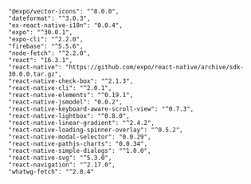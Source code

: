     "@expo/vector-icons": "^8.0.0",
    "dateformat": "^3.0.3",
    "ex-react-native-i18n": "0.0.4",
    "expo": "^30.0.1",
    "expo-cli": "^2.2.0",
    "firebase": "^5.5.6",
    "node-fetch": "^2.2.0",
    "react": "16.3.1",
    "react-native": "https://github.com/expo/react-native/archive/sdk-30.0.0.tar.gz",
    "react-native-check-box": "^2.1.3",
    "react-native-cli": "^2.0.1",
    "react-native-elements": "^0.19.1",
    "react-native-jsmodel": "0.0.2",
    "react-native-keyboard-aware-scroll-view": "^0.7.3",
    "react-native-lightbox": "^0.8.0",
    "react-native-linear-gradient": "^2.4.2",
    "react-native-loading-spinner-overlay": "^0.5.2",
    "react-native-modal-selector": "0.0.29",
    "react-native-pathjs-charts": "0.0.34",
    "react-native-simple-dialogs": "^1.0.0",
    "react-native-svg": "^5.3.0",
    "react-navigation": "^2.17.0",
    "whatwg-fetch": "^2.0.4"
